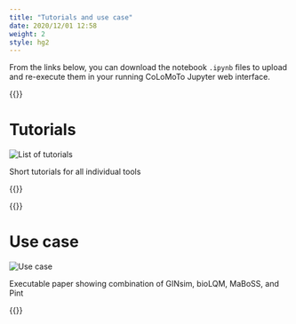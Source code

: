 ```yaml
---
title: "Tutorials and use case"
date: 2020/12/01 12:58
weight: 2
style: hg2
---
```



From the links below, you can download the notebook `.ipynb` files to upload and re-execute them in your running CoLoMoTo Jupyter web interface.


{{<box class="feat">}}
# Tutorials


![List of tutorials](preview_tutorials.png/#lefty)

Short tutorials for all individual tools

{{</box>}}



{{<box class="feat">}}
# Use case


![Use case](preview_levy18.png/#lefty)

Executable paper showing combination of GINsim, bioLQM, MaBoSS, and Pint


{{</box>}}



<!--

<figure>
  <a href="https://nbviewer.jupyter.org/github/colomoto/colomoto-docker/tree/master/tutorials/">
  <img src="preview_tutorials.png" alt="">
  </a>
  <figcaption><a href="https://nbviewer.jupyter.org/github/colomoto/colomoto-docker/tree/master/tutorials/">Short tutorials for individual tools</a></figcaption>
</figure>
<figure>
  <a href="https://nbviewer.jupyter.org/gist/pauleve/a86717b0ae8750440dd589f778db428f/Usecase%20-%20Mutations%20enabling%20tumour%20invasion.ipynb">
  <img src="preview_levy18.png" alt="">
  </a>
  <figcaption>
  <a href="https://nbviewer.jupyter.org/gist/pauleve/a86717b0ae8750440dd589f778db428f/Usecase%20-%20Mutations%20enabling%20tumour%20invasion.ipynb"
  >Executable paper showing combination of GINsim, bioLQM, MaBoSS, and Pint</a>
  (doi:<a href="https://doi.org/10.3389/fphys.2018.00787">10.3389/fphys.2018.00787</a>)
  <a href="https://mybinder.org/v2/gh/colomoto/colomoto-docker/mybinder/2018-05-29">colomoto-docker:2018-05-29</a>
  </figcaption>
</figure>

-->
